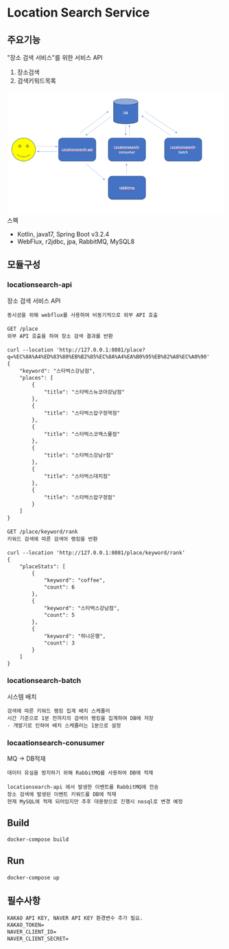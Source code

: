 # Location Search Service

## 주요기능
"장소 검색 서비스"를 위한 서비스 API
1) 장소검색
2) 검색키워드목록

![img.png](img.png)
스펙
- Kotlin, java17, Spring Boot v3.2.4
- WebFlux, r2jdbc, jpa, RabbitMQ, MySQL8

## 모듈구성
### locationsearch-api
장소 검색 서비스 API
```
동시성을 위해 webflux를 사용하여 비동기적으로 외부 API 호출

GET /place
외부 API 호출을 하여 장소 검색 결과를 반환

curl --location 'http://127.0.0.1:8081/place?q=%EC%8A%A4%ED%83%80%EB%B2%85%EC%8A%A4%EA%B0%95%EB%82%A8%EC%A0%90'
{
    "keyword": "스타벅스강남점",
    "places": [
        {
            "title": "스타벅스뉴코아강남점"
        },
        {
            "title": "스타벅스압구정역점"
        },
        {
            "title": "스타벅스코엑스몰점"
        },
        {
            "title": "스타벅스강남r점"
        },
        {
            "title": "스타벅스대치점"
        },
        {
            "title": "스타벅스압구정점"
        }
    ]
}

GET /place/keyword/rank
키워드 검색에 따른 검색어 랭킹을 반환

curl --location 'http://127.0.0.1:8081/place/keyword/rank'
{
    "placeStats": [
        {
            "keyword": "coffee",
            "count": 6
        },
        {
            "keyword": "스타벅스강남점",
            "count": 5
        },
        {
            "keyword": "하나은행",
            "count": 3
        }
    ]
}
```


### locationsearch-batch
시스템 배치
```
검색에 따른 키워드 랭킹 집계 배치 스케쥴러
시간 기준으로 1분 전까지의 검색어 랭킹을 집계하여 DB에 저장 
- 개발기로 인하여 배치 스케쥴러는 1분으로 설정

```

### locaationsearch-conusumer
MQ -> DB적재
```
데이터 유실을 방지하기 위해 RabbitMQ를 사용하여 DB에 적재

locationsearch-api 에서 발생한 이벤트를 RabbitMQ에 전송
장소 검색에 발생된 이벤트 키워드를 DB에 적재
현재 MySQL에 적재 되어있지만 추후 대용량으로 진행시 nosql로 변경 예정
```


## Build
```bash
docker-compose build
```
## Run
```bash
docker-compose up
```

## 필수사항
```
KAKAO API KEY, NAVER API KEY 환경변수 추가 필요.
KAKAO_TOKEN=
NAVER_CLIENT_ID=
NAVER_CLIENT_SECRET=
```
